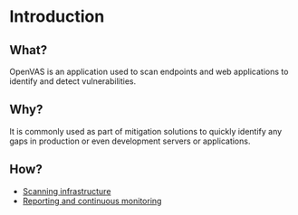 # Introduction

## What?

OpenVAS is an application used to scan endpoints and web applications to identify and detect vulnerabilities. 

## Why?

It is commonly used as part of mitigation solutions to quickly identify any gaps in production or even development 
servers or applications. 

## How?

* [Scanning infrastructure](infrastructure.md)
* [Reporting and continuous monitoring](monitoring.md)
